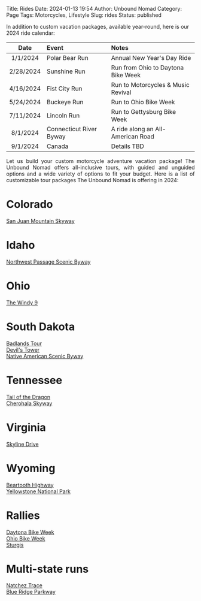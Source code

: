 Title: Rides
Date: 2024-01-13 19:54
Author: Unbound Nomad
Category: Page
Tags: Motorcycles, Lifestyle
Slug: rides
Status: published

In addition to custom vacation packages, available year-round, here is our 2024 ride calendar:

|Date|Event|Notes|
| :------: | :------------- | :-------------------------------------|
| 1/1/2024 | Polar Bear Run | Annual New Year's Day Ride 			|
|2/28/2024 | Sunshine Run	| Run from Ohio to Daytona Bike Week	|
|4/16/2024 | Fist City Run	| Run to Motorcycles & Music Revival	|
|5/24/2024 | Buckeye Run	| Run to Ohio Bike Week					|
|7/11/2024 | Lincoln Run	| Run to Gettysburg Bike Week			|
| 8/1/2024 | Connecticut River Byway	| A ride along an All-American Road|
| 9/1/2024 | Canada	 		| Details TBD							|

<div style="text-align: justify">Let us build your custom motorcycle adventure vacation package! The Unbound Nomad offers all-inclusive tours, with guided and unguided options and a wide variety of options to fit your budget. Here is a list of customizable tour packages The Unbound Nomad is offering in 2024:</div>

# Colorado 
[San Juan Mountain Skyway](../san-juan-mountain-skyway-tour.html)

# Idaho 
[Northwest Passage Scenic Byway](../northwest-passage-scenic-byway-tour.html)

# Ohio 
[The Windy 9](../ohios-windy-9-tour.html#ohios-windy-9-tour)

# South Dakota
[Badlands Tour](../badlands-tour.html)<br>
[Devil's Tower](../devils-tower-tour.html)<br>
[Native American Scenic Byway](../native-american-scenic-byway-tour.html#native-american-scenic-byway-tour)

# Tennessee 
[Tail of the Dragon](../tail-of-the-dragon-tour.html)<br>
[Cherohala Skyway](../cherohalaskyway-tour.html)

# Virginia 
[Skyline Drive](../skyline-drive-tour.html#skyline-drive-tour)

# Wyoming 
[Beartooth Highway](../beartooth-highway-tour.html)<br>
[Yellowstone National Park](../yellowstone-national-park-tour.html)

# Rallies 
[Daytona Bike Week](../daytona-bike-week.html)<br>
[Ohio Bike Week](../ohio-bike-week.html#ohio-bike-week)<br>
[Sturgis](../sturgis-motorcycle-rally.html)

# Multi-state runs 
[Natchez Trace](../natchez-trace-tour.html)<br>
[Blue Ridge Parkway](../blue-ridge-parkway-tour.html)